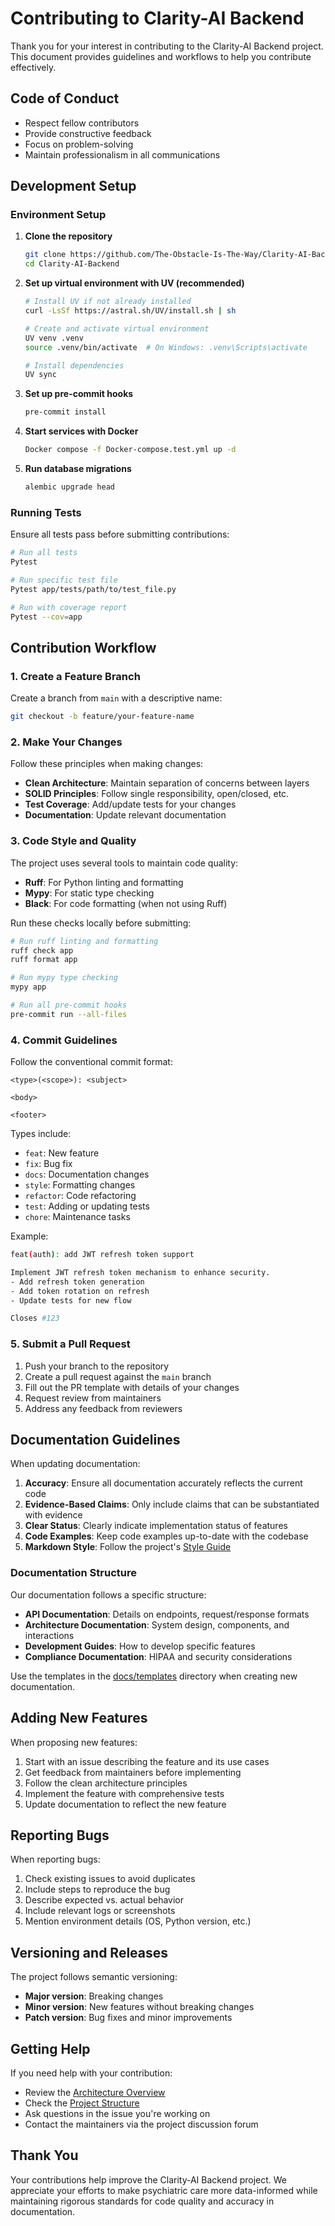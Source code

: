 # Contributing to Clarity-AI Backend

Thank you for your interest in contributing to the Clarity-AI Backend project. This document provides 
guidelines and workflows to help you contribute effectively.

## Code of Conduct

- Respect fellow contributors
- Provide constructive feedback
- Focus on problem-solving
- Maintain professionalism in all communications

## Development Setup

### Environment Setup

1. **Clone the repository**

   ```bash
   git clone https://github.com/The-Obstacle-Is-The-Way/Clarity-AI-Backend.git
   cd Clarity-AI-Backend
   ```

2. **Set up virtual environment with UV (recommended)**

   ```bash
   # Install UV if not already installed
   curl -LsSf https://astral.sh/UV/install.sh | sh
   
   # Create and activate virtual environment
   UV venv .venv
   source .venv/bin/activate  # On Windows: .venv\Scripts\activate
   
   # Install dependencies
   UV sync
   ```

3. **Set up pre-commit hooks**

   ```bash
   pre-commit install
   ```

4. **Start services with Docker**

   ```bash
   Docker compose -f Docker-compose.test.yml up -d
   ```

5. **Run database migrations**

   ```bash
   alembic upgrade head
   ```

### Running Tests

Ensure all tests pass before submitting contributions:

```bash
# Run all tests
Pytest

# Run specific test file
Pytest app/tests/path/to/test_file.py

# Run with coverage report
Pytest --cov=app
```

## Contribution Workflow

### 1. Create a Feature Branch

Create a branch from `main` with a descriptive name:

```bash
git checkout -b feature/your-feature-name
```

### 2. Make Your Changes

Follow these principles when making changes:

- **Clean Architecture**: Maintain separation of concerns between layers
- **SOLID Principles**: Follow single responsibility, open/closed, etc.
- **Test Coverage**: Add/update tests for your changes
- **Documentation**: Update relevant documentation

### 3. Code Style and Quality

The project uses several tools to maintain code quality:

- **Ruff**: For Python linting and formatting
- **Mypy**: For static type checking
- **Black**: For code formatting (when not using Ruff)

Run these checks locally before submitting:

```bash
# Run ruff linting and formatting
ruff check app
ruff format app

# Run mypy type checking
mypy app

# Run all pre-commit hooks
pre-commit run --all-files
```

### 4. Commit Guidelines

Follow the conventional commit format:

```
<type>(<scope>): <subject>

<body>

<footer>
```

Types include:
- `feat`: New feature
- `fix`: Bug fix
- `docs`: Documentation changes
- `style`: Formatting changes
- `refactor`: Code refactoring
- `test`: Adding or updating tests
- `chore`: Maintenance tasks

Example:

```bash
feat(auth): add JWT refresh token support

Implement JWT refresh token mechanism to enhance security.
- Add refresh token generation
- Add token rotation on refresh
- Update tests for new flow

Closes #123
```

### 5. Submit a Pull Request

1. Push your branch to the repository
2. Create a pull request against the `main` branch
3. Fill out the PR template with details of your changes
4. Request review from maintainers
5. Address any feedback from reviewers

## Documentation Guidelines

When updating documentation:

1. **Accuracy**: Ensure all documentation accurately reflects the current code
2. **Evidence-Based Claims**: Only include claims that can be substantiated with evidence
3. **Clear Status**: Clearly indicate implementation status of features
4. **Code Examples**: Keep code examples up-to-date with the codebase
5. **Markdown Style**: Follow the project's [Style Guide](./docs/STYLE_GUIDE.md)

### Documentation Structure

Our documentation follows a specific structure:

- **API Documentation**: Details on endpoints, request/response formats
- **Architecture Documentation**: System design, components, and interactions
- **Development Guides**: How to develop specific features
- **Compliance Documentation**: HIPAA and security considerations

Use the templates in the [docs/templates](./docs/templates) directory when creating new documentation.

## Adding New Features

When proposing new features:

1. Start with an issue describing the feature and its use cases
2. Get feedback from maintainers before implementing
3. Follow the clean architecture principles
4. Implement the feature with comprehensive tests
5. Update documentation to reflect the new feature

## Reporting Bugs

When reporting bugs:

1. Check existing issues to avoid duplicates
2. Include steps to reproduce the bug
3. Describe expected vs. actual behavior
4. Include relevant logs or screenshots
5. Mention environment details (OS, Python version, etc.)

## Versioning and Releases

The project follows semantic versioning:

- **Major version**: Breaking changes
- **Minor version**: New features without breaking changes
- **Patch version**: Bug fixes and minor improvements

## Getting Help

If you need help with your contribution:

- Review the [Architecture Overview](./docs/content/architecture/README.md)
- Check the [Project Structure](./docs/content/development/project_structure.md)
- Ask questions in the issue you're working on
- Contact the maintainers via the project discussion forum

## Thank You

Your contributions help improve the Clarity-AI Backend project. We appreciate your efforts to make 
psychiatric care more data-informed while maintaining rigorous standards for code quality and accuracy 
in documentation.